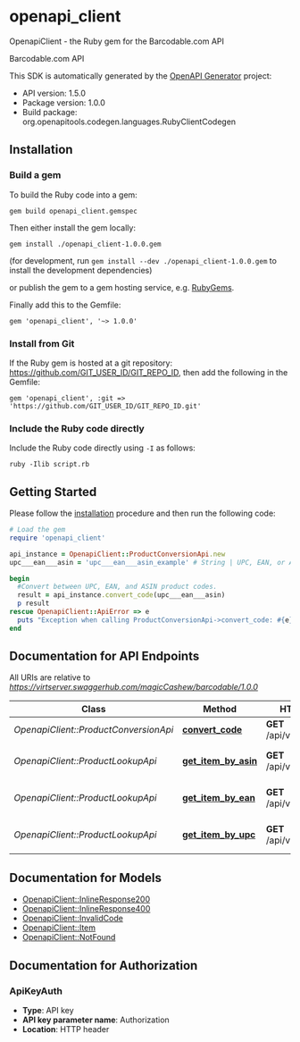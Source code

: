 # openapi_client

OpenapiClient - the Ruby gem for the Barcodable.com API

Barcodable.com API

This SDK is automatically generated by the [OpenAPI Generator](https://openapi-generator.tech) project:

- API version: 1.5.0
- Package version: 1.0.0
- Build package: org.openapitools.codegen.languages.RubyClientCodegen

## Installation

### Build a gem

To build the Ruby code into a gem:

```shell
gem build openapi_client.gemspec
```

Then either install the gem locally:

```shell
gem install ./openapi_client-1.0.0.gem
```
(for development, run `gem install --dev ./openapi_client-1.0.0.gem` to install the development dependencies)

or publish the gem to a gem hosting service, e.g. [RubyGems](https://rubygems.org/).

Finally add this to the Gemfile:

    gem 'openapi_client', '~> 1.0.0'

### Install from Git

If the Ruby gem is hosted at a git repository: https://github.com/GIT_USER_ID/GIT_REPO_ID, then add the following in the Gemfile:

    gem 'openapi_client', :git => 'https://github.com/GIT_USER_ID/GIT_REPO_ID.git'

### Include the Ruby code directly

Include the Ruby code directly using `-I` as follows:

```shell
ruby -Ilib script.rb
```

## Getting Started

Please follow the [installation](#installation) procedure and then run the following code:
```ruby
# Load the gem
require 'openapi_client'

api_instance = OpenapiClient::ProductConversionApi.new
upc___ean___asin = 'upc___ean___asin_example' # String | UPC, EAN, or ASIN

begin
  #Convert between UPC, EAN, and ASIN product codes.
  result = api_instance.convert_code(upc___ean___asin)
  p result
rescue OpenapiClient::ApiError => e
  puts "Exception when calling ProductConversionApi->convert_code: #{e}"
end

```

## Documentation for API Endpoints

All URIs are relative to *https://virtserver.swaggerhub.com/magicCashew/barcodable/1.0.0*

Class | Method | HTTP request | Description
------------ | ------------- | ------------- | -------------
*OpenapiClient::ProductConversionApi* | [**convert_code**](docs/ProductConversionApi.md#convert_code) | **GET** /api/v1/convert/{upc | ean | asin} | Convert between UPC, EAN, and ASIN product codes.
*OpenapiClient::ProductLookupApi* | [**get_item_by_asin**](docs/ProductLookupApi.md#get_item_by_asin) | **GET** /api/v1/asin/{asin} | Find item by asin code
*OpenapiClient::ProductLookupApi* | [**get_item_by_ean**](docs/ProductLookupApi.md#get_item_by_ean) | **GET** /api/v1/ean/{ean} | Find item by UPC code
*OpenapiClient::ProductLookupApi* | [**get_item_by_upc**](docs/ProductLookupApi.md#get_item_by_upc) | **GET** /api/v1/upc/{upc} | Find item by UPC code


## Documentation for Models

 - [OpenapiClient::InlineResponse200](docs/InlineResponse200.md)
 - [OpenapiClient::InlineResponse400](docs/InlineResponse400.md)
 - [OpenapiClient::InvalidCode](docs/InvalidCode.md)
 - [OpenapiClient::Item](docs/Item.md)
 - [OpenapiClient::NotFound](docs/NotFound.md)


## Documentation for Authorization


### ApiKeyAuth

- **Type**: API key
- **API key parameter name**: Authorization
- **Location**: HTTP header

